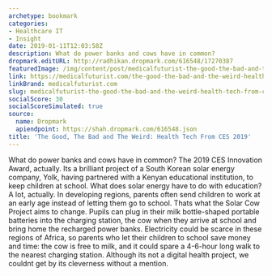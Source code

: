 ```yaml
---
archetype: bookmark
categories:
- Healthcare IT
- Insight
date: 2019-01-11T12:03:58Z
description: What do power banks and cows have in common?
dropmark.editURL: http://radhikan.dropmark.com/616548/17270387
featuredImage: /img/content/post/medicalfuturist-the-good-the-bad-and-the-weird-health-tech-from-ces-2019.JPG
link: https://medicalfuturist.com/the-good-the-bad-and-the-weird-health-tech-from-ces-2019
linkBrand: medicalfuturist.com
slug: medicalfuturist-the-good-the-bad-and-the-weird-health-tech-from-ces-2019
socialScore: 30
socialScoreSimulated: true
source:
  name: Dropmark
  apiendpoint: https://shah.dropmark.com/616548.json
title: 'The Good, The Bad and The Weird: Health Tech From CES 2019'
---
```

What do power banks and cows have in common? The 2019 CES Innovation Award, actually. Its a brilliant project of a South Korean solar energy company, Yolk, having partnered with a Kenyan educational institution, to keep children at school. What does solar energy have to do with education? A lot, actually. In developing regions, parents often send children to work at an early age instead of letting them go to school. Thats what the Solar Cow Project aims to change. Pupils can plug in their milk bottle-shaped portable batteries into the charging station, the cow when they arrive at school and bring home the recharged power banks. Electricity could be scarce in these regions of Africa, so parents who let their children to school save money and time: the cow is free to milk, and it could spare a 4-6-hour long walk to the nearest charging station. Although its not a digital health project, we couldnt get by its cleverness without a mention.

